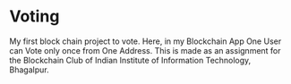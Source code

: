 # Voting
My first block chain project to vote.
Here, in my Blockchain App One User can Vote only once from One Address. This is made as an assignment for the Blockchain Club of Indian Institute of Information Technology, Bhagalpur.
